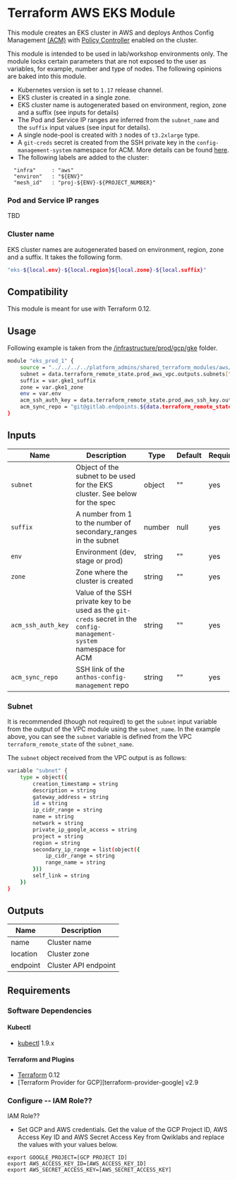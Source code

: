 # Terraform AWS EKS Module
This module creates an EKS cluster in AWS and deploys Anthos Config Management [(ACM)](https://cloud.google.com/anthos/config-management) with [Policy Controller](https://cloud.google.com/anthos-config-management/docs/how-to/installing-policy-controller) enabled on the cluster. 

This module is intended to be used in lab/workshop environments only. The module locks certain parameters that are not exposed to the user as variables, for example, number and type of nodes. The following opinions are baked into this module.
  - Kubernetes version is set to `1.17` release channel. 
  - EKS cluster is created in a single zone.
  - EKS cluster name is autogenerated based on environment, region, zone and a suffix (see inputs for details)
  - The Pod and Service IP ranges are inferred from the `subnet_name` and the `suffix` input values (see input for details).
  - A single node-pool is created with `3` nodes of `t3.2xlarge` type.
  - A `git-creds` secret is created from the SSH private key in the `config-management-system` namespace for ACM. More details can be found [here](https://cloud.google.com/anthos-config-management/docs/how-to/installing#git-creds-secret).
  - The following labels are added to the cluster:
  ```
    "infra"     : "aws"
    "environ"   : "${ENV}"
    "mesh_id"   : "proj-${ENV}-${PROJECT_NUMBER}"
  ```

### Pod and Service IP ranges
TBD

### Cluster name
EKS cluster names are autogenerated based on environment, region, zone and a suffix. It takes the following form.
```bash
"eks-${local.env}-${local.region}${local.zone}-${local.suffix}"
```

## Compatibility
This module is meant for use with Terraform 0.12.

## Usage
Following example is taken from the [/infrastructure/prod/gcp/gke](/infrastructure/prod/aws/eks) folder.
```bash
module "eks_prod_1" {
    source = "../../../../platform_admins/shared_terraform_modules/aws/eks/"
    subnet = data.terraform_remote_state.prod_aws_vpc.outputs.subnets["${var.eks1_subnet_name}"]
    suffix = var.gke1_suffix
    zone = var.gke1_zone
    env = var.env
    acm_ssh_auth_key = data.terraform_remote_state.prod_aws_ssh_key.outputs.private_key
    acm_sync_repo = "git@gitlab.endpoints.${data.terraform_remote_state.prod_aws_vpc.outputs.project_id}.cloud.goog:platform-admins/anthos-config-management.git"
}
```

## Inputs
| **Name** | **Description** | **Type** | **Default** | **Required** |
| ---      | ---             | ---      | ---         | ---          |
| `subnet` | Object of the subnet to be used for the EKS cluster. See below for the spec | object | "" | yes |
| `suffix` | A number from 1 to the number of secondary_ranges in the subnet | number | null | yes |
| `env` | Environment (dev, stage or prod) | string | "" | yes |
| `zone` | Zone where the cluster is created | string | "" | yes |
| `acm_ssh_auth_key` | Value of the SSH private key to be used as the `git-creds` secret in the `config-management-system` namespace for ACM | string | "" | yes |
| `acm_sync_repo` | SSH link of the `anthos-config-management` repo | string | "" | yes |

### Subnet
It is recommended (though not required) to get the `subnet` input variable from the output of the VPC module using the `subnet_name`.
In the example above, you can see the `subnet` variable is defined from the VPC `terraform_remote_state` of the `subnet_name`.

The `subnet` object received from the VPC output is as follows:
```bash
variable "subnet" {
    type = object({
        creation_timestamp = string
        description = string
        gateway_address = string
        id = string
        ip_cidr_range = string
        name = string
        network = string
        private_ip_google_access = string
        project = string
        region = string
        secondary_ip_range = list(object({
            ip_cidr_range = string
            range_name = string
        }))
        self_link = string
    })
}
```

## Outputs
| **Name** | **Description** |
| --- | --- |
| name | Cluster name |
| location | Cluster zone |
| endpoint | Cluster API endpoint |

## Requirements
### Software Dependencies
#### Kubectl
- [kubectl](https://github.com/kubernetes/kubernetes/releases) 1.9.x
#### Terraform and Plugins
- [Terraform](https://www.terraform.io/downloads.html) 0.12
- [Terraform Provider for GCP][terraform-provider-google] v2.9

### Configure <Service Account> -- IAM Role??
IAM Role??

- Set GCP and AWS credentials. Get the value of the GCP Project ID, AWS Access Key ID and AWS Secret Access
  Key from Qwiklabs and replace the values with your values below.

```
export GOOGLE_PROJECT=[GCP PROJECT ID]
export AWS_ACCESS_KEY_ID=[AWS_ACCESS_KEY_ID]
export AWS_SECRET_ACCESS_KEY=[AWS_SECRET_ACCESS_KEY]
```
